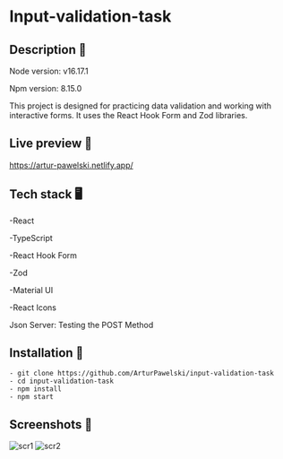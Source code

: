 # Input-validation-task

## Description 📝

Node version: v16.17.1

Npm version: 8.15.0

This project is designed for practicing data validation and working with interactive forms. It uses the React Hook Form and Zod libraries.



## Live preview 📲

https://artur-pawelski.netlify.app/

## Tech stack 🖥️

-React

-TypeScript

-React Hook Form

-Zod

-Material UI

-React Icons

Json Server: Testing the POST Method


## Installation 💾

```
- git clone https://github.com/ArturPawelski/input-validation-task
- cd input-validation-task
- npm install
- npm start
```

## Screenshots 📸

![scr1](https://github.com/ArturPawelski/shopping-list/assets/114683466/fc3de363-8956-444b-8fb4-5235e88e15f1)
![scr2](https://github.com/ArturPawelski/shopping-list/assets/114683466/f4ebdff3-babf-4f23-852b-9c927931e168)
